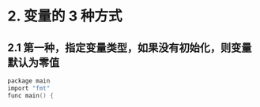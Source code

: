 # 2. 变量的 3 种方式
## 2.1  第一种，指定变量类型，如果没有初始化，则变量默认为零值

```go
package main  
import "fmt"  
func main() {